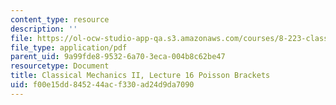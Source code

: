 ```yaml
---
content_type: resource
description: ''
file: https://ol-ocw-studio-app-qa.s3.amazonaws.com/courses/8-223-classical-mechanics-ii-january-iap-2017/f00e15dd845244acf330ad24d9da7090_MIT8_223IAP17_Lec16.pdf
file_type: application/pdf
parent_uid: 9a99fde8-9532-6a70-3eca-004b8c62be47
resourcetype: Document
title: Classical Mechanics II, Lecture 16 Poisson Brackets
uid: f00e15dd-8452-44ac-f330-ad24d9da7090
---
```

